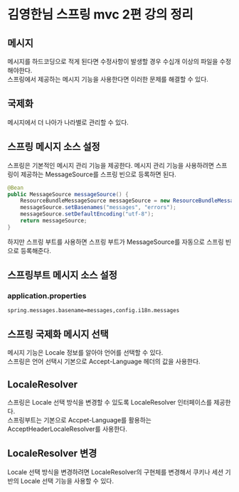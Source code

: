 # 김영한님 스프링 mvc 2편 강의 정리

## 메시지 
메시지를 하드코딩으로 적게 된다면 수정사항이 발생할 경우 수십개 이상의 파일을 수정해야한다.<br/>
스프링에서 제공하는 메시지 기능을 사용한다면 이러한 문제를 해결할 수 있다.

## 국제화
메시지에서 더 나아가 나라별로 관리할 수 있다.

## 스프링 메시지 소스 설정
스프링은 기본적인 메시지 관리 기능을 제공한다.
메시지 관리 기능을 사용하려면 스프링이 제공하는 MessageSource를 스프링 빈으로 등록하면 된다.

```java
@Bean
public MessageSource messageSource() {
    ResourceBundleMessageSource messageSource = new ResourceBundleMessageSource();
    messageSource.setBasenames("messages", "errors");
    messageSource.setDefaultEncoding("utf-8");
    return messageSource;
}
```
하지만 스프링 부트를 사용하면 스프링 부트가 MessageSource를 자동으로 스프링 빈으로 등록해준다.
## 스프링부트 메시지 소스 설정
### application.properties
```properties
spring.messages.basename=messages,config.i18n.messages
```

## 스프링 국제화 메시지 선택
메시지 기능은 Locale 정보를 알아야 언어를 선택할 수 있다.<br/>
스프링은 언어 선택시 기본으로 Accept-Language 헤더의 값을 사용한다.

## LocaleResolver
스프링은 Locale 선택 방식을 변경할 수 있도록 LocaleResolver 인터페이스를 제공한다.<br/>
스프링부트는 기본으로 Accpet-Language를 활용하는 AcceptHeaderLocaleResolver를 사용한다.

## LocaleResolver 변경
Locale 선택 방식을 변경하려면 LocaleResolver의 구현체를 변경해서 쿠키나 세션 기반의 Locale 선택 기능을 사용할 수 있다.
